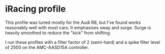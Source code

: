 # iRacing profile

This profile was tuned mostly for the Audi R8, but I've found works reasonably well with most cars.  It emphasises sway and surge. Surge is heavily smoothed to reduce the "kick" from shifting.

I run these profiles with a filter factor of 2 (semi-hard) and a spike filter level of 2500 on the AMC-AASD15A controller.